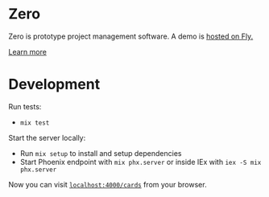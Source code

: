 # Zero

Zero is prototype project management software. A demo is [hosted on Fly.](https://zero-solutions.fly.dev/cards)

[Learn more](https://www.simplermachines.com/zero-configuration-project-management/)

# Development

Run tests:
  * `mix test`

Start the server locally:

  * Run `mix setup` to install and setup dependencies
  * Start Phoenix endpoint with `mix phx.server` or inside IEx with `iex -S mix phx.server`

Now you can visit [`localhost:4000/cards`](http://localhost:4000/cards) from your browser.

